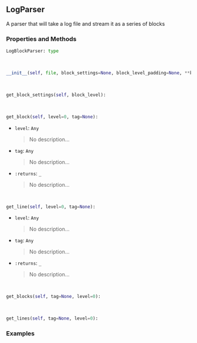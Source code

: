 ## <a id="McUtils.Scaffolding.Logging.LogParser">LogParser</a>
A parser that will take a log file and stream it as a series of blocks

### Properties and Methods
```python
LogBlockParser: type
```
<a id="McUtils.Scaffolding.Logging.LogParser.__init__" class="docs-object-method">&nbsp;</a>
```python
__init__(self, file, block_settings=None, block_level_padding=None, **kwargs): 
```

<a id="McUtils.Scaffolding.Logging.LogParser.get_block_settings" class="docs-object-method">&nbsp;</a>
```python
get_block_settings(self, block_level): 
```

<a id="McUtils.Scaffolding.Logging.LogParser.get_block" class="docs-object-method">&nbsp;</a>
```python
get_block(self, level=0, tag=None): 
```

- `level`: `Any`
    >No description...
- `tag`: `Any`
    >No description...
- `:returns`: `_`
    >No description...

<a id="McUtils.Scaffolding.Logging.LogParser.get_line" class="docs-object-method">&nbsp;</a>
```python
get_line(self, level=0, tag=None): 
```

- `level`: `Any`
    >No description...
- `tag`: `Any`
    >No description...
- `:returns`: `_`
    >No description...

<a id="McUtils.Scaffolding.Logging.LogParser.get_blocks" class="docs-object-method">&nbsp;</a>
```python
get_blocks(self, tag=None, level=0): 
```

<a id="McUtils.Scaffolding.Logging.LogParser.get_lines" class="docs-object-method">&nbsp;</a>
```python
get_lines(self, tag=None, level=0): 
```

### Examples


